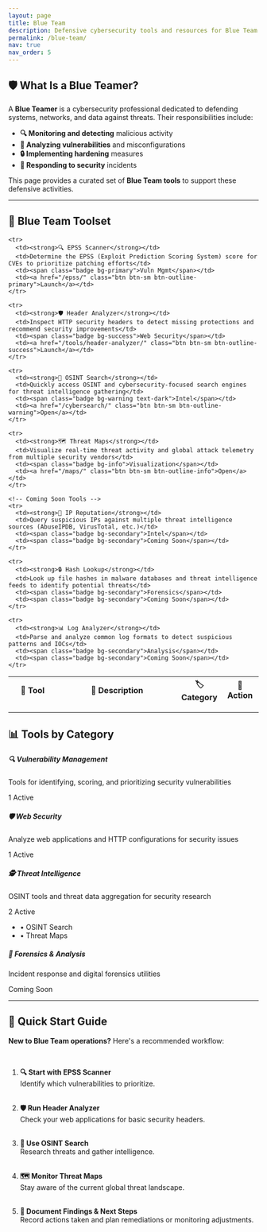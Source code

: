 ```yaml
---
layout: page
title: Blue Team
description: Defensive cybersecurity tools and resources for Blue Team professionals, including vulnerability management, web security analysis, and threat intelligence.
permalink: /blue-team/
nav: true
nav_order: 5
---
```


<div class="row justify-content-center">
  <div class="col-lg-10">

## 🛡️ What Is a Blue Teamer?

A **Blue Teamer** is a cybersecurity professional dedicated to defending systems, networks, and data against threats. Their responsibilities include:

- **🔍 Monitoring and detecting** malicious activity
- **🔎 Analyzing vulnerabilities** and misconfigurations
- **🔒 Implementing hardening** measures
- **🚨 Responding to security** incidents

This page provides a curated set of **Blue Team tools** to support these defensive activities.

---

## 🔵 Blue Team Toolset

<div class="table-responsive">
<table class="table table-hover" style="margin-top: 1rem;">
  <thead class="table-dark">
    <tr>
      <th style="width: 20%;">🔧 Tool</th>
      <th style="width: 50%;">📝 Description</th>
      <th style="width: 15%;">🏷️ Category</th>
      <th style="width: 15%;">🚀 Action</th>
    </tr>
  </thead>
  <tbody>

    <tr>
      <td><strong>🔍 EPSS Scanner</strong></td>
      <td>Determine the EPSS (Exploit Prediction Scoring System) score for CVEs to prioritize patching efforts</td>
      <td><span class="badge bg-primary">Vuln Mgmt</span></td>
      <td><a href="/epss/" class="btn btn-sm btn-outline-primary">Launch</a></td>
    </tr>

    <tr>
      <td><strong>🛡️ Header Analyzer</strong></td>
      <td>Inspect HTTP security headers to detect missing protections and recommend security improvements</td>
      <td><span class="badge bg-success">Web Security</span></td>
      <td><a href="/tools/header-analyzer/" class="btn btn-sm btn-outline-success">Launch</a></td>
    </tr>

    <tr>
      <td><strong>🧭 OSINT Search</strong></td>
      <td>Quickly access OSINT and cybersecurity-focused search engines for threat intelligence gathering</td>
      <td><span class="badge bg-warning text-dark">Intel</span></td>
      <td><a href="/cybersearch/" class="btn btn-sm btn-outline-warning">Open</a></td>
    </tr>

    <tr>
      <td><strong>🗺️ Threat Maps</strong></td>
      <td>Visualize real-time threat activity and global attack telemetry from multiple security vendors</td>
      <td><span class="badge bg-info">Visualization</span></td>
      <td><a href="/maps/" class="btn btn-sm btn-outline-info">Open</a></td>
    </tr>

    <!-- Coming Soon Tools -->
    <tr>
      <td><strong>📡 IP Reputation</strong></td>
      <td>Query suspicious IPs against multiple threat intelligence sources (AbuseIPDB, VirusTotal, etc.)</td>
      <td><span class="badge bg-secondary">Intel</span></td>
      <td><span class="badge bg-secondary">Coming Soon</span></td>
    </tr>

    <tr>
      <td><strong>🔒 Hash Lookup</strong></td>
      <td>Look up file hashes in malware databases and threat intelligence feeds to identify potential threats</td>
      <td><span class="badge bg-secondary">Forensics</span></td>
      <td><span class="badge bg-secondary">Coming Soon</span></td>
    </tr>

    <tr>
      <td><strong>📊 Log Analyzer</strong></td>
      <td>Parse and analyze common log formats to detect suspicious patterns and IOCs</td>
      <td><span class="badge bg-secondary">Analysis</span></td>
      <td><span class="badge bg-secondary">Coming Soon</span></td>
    </tr>

  </tbody>
</table>
</div>

---

## 📊 Tools by Category

<div class="row mt-4">
  <div class="col-md-3 mb-3">
    <div class="card h-100">
      <div class="card-body text-center">
        <h5 class="card-title">🔍 Vulnerability Management</h5>
        <p class="card-text">Tools for identifying, scoring, and prioritizing security vulnerabilities</p>
        <span class="badge bg-primary">1 Active</span>
      </div>
    </div>
  </div>
  
  <div class="col-md-3 mb-3">
    <div class="card h-100">
      <div class="card-body text-center">
        <h5 class="card-title">🛡️ Web Security</h5>
        <p class="card-text">Analyze web applications and HTTP configurations for security issues</p>
        <span class="badge bg-success">1 Active</span>
      </div>
    </div>
  </div>
  
  <div class="col-md-3 mb-3">
    <div class="card h-100">
      <div class="card-body text-center">
        <h5 class="card-title">🕵️ Threat Intelligence</h5>
        <p class="card-text">OSINT tools and threat data aggregation for security research</p>
        <span class="badge bg-warning text-dark">2 Active</span>
        <ul class="list-unstyled mt-2">
          <li>• OSINT Search</li>
          <li>• Threat Maps</li>
        </ul>
      </div>
    </div>
  </div>
  
  <div class="col-md-3 mb-3">
    <div class="card h-100">
      <div class="card-body text-center">
        <h5 class="card-title">🔬 Forensics & Analysis</h5>
        <p class="card-text">Incident response and digital forensics utilities</p>
        <span class="badge bg-secondary">Coming Soon</span>
      </div>
    </div>
  </div>
</div>

---

## 🚀 Quick Start Guide

**New to Blue Team operations?** Here's a recommended workflow:

<br>

1. **🔍 Start with EPSS Scanner** <br>
   Identify which vulnerabilities to prioritize.<br><br>

2. **🛡️ Run Header Analyzer** <br>
   Check your web applications for basic security headers.<br><br>

3. **🧭 Use OSINT Search** <br>
   Research threats and gather intelligence.<br><br>

4. **🗺️ Monitor Threat Maps** <br>
   Stay aware of the current global threat landscape.<br><br>

5. **📝 Document Findings & Next Steps** <br>
   Record actions taken and plan remediations or monitoring adjustments.<br><br>
